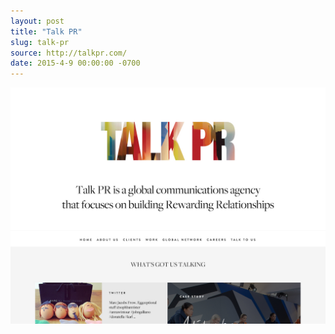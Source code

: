 ```yaml
---
layout: post
title: "Talk PR"
slug: talk-pr
source: http://talkpr.com/
date: 2015-4-9 00:00:00 -0700
---
```


<img src="/screenshots/talk-pr.jpg">
